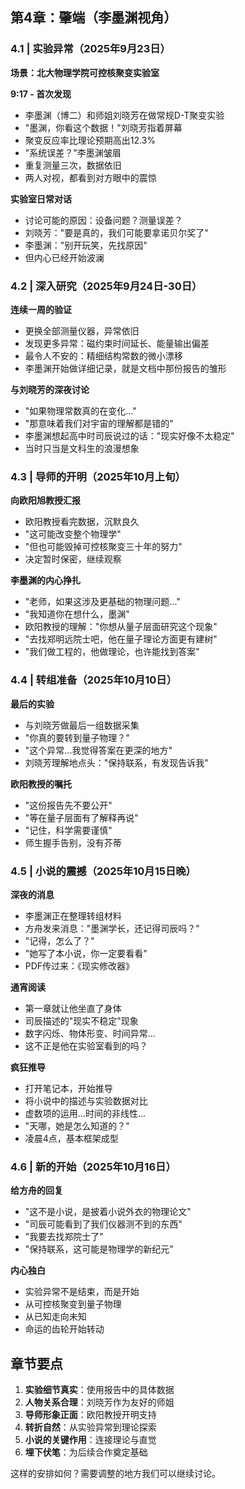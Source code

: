 ## 第4章：肇端（李墨渊视角）

### 4.1 | 实验异常（2025年9月23日）

**场景：北大物理学院可控核聚变实验室**

**9:17 - 首次发现**

- 李墨渊（博二）和师姐刘晓芳在做常规D-T聚变实验
- "墨渊，你看这个数据！"刘晓芳指着屏幕
- 聚变反应率比理论预期高出12.3%
- "系统误差？"李墨渊皱眉
- 重复测量三次，数据依旧
- 两人对视，都看到对方眼中的震惊

**实验室日常对话**

- 讨论可能的原因：设备问题？测量误差？
- 刘晓芳："要是真的，我们可能要拿诺贝尔奖了"
- 李墨渊："别开玩笑，先找原因"
- 但内心已经开始波澜

### 4.2 | 深入研究（2025年9月24日-30日）

**连续一周的验证**

- 更换全部测量仪器，异常依旧
- 发现更多异常：磁约束时间延长、能量输出偏差
- 最令人不安的：精细结构常数的微小漂移
- 李墨渊开始做详细记录，就是文档中那份报告的雏形

**与刘晓芳的深夜讨论**

- "如果物理常数真的在变化..."
- "那意味着我们对宇宙的理解都是错的"
- 李墨渊想起高中时司辰说过的话："现实好像不太稳定"
- 当时只当是文科生的浪漫想象

### 4.3 | 导师的开明（2025年10月上旬）

**向欧阳旭教授汇报**

- 欧阳教授看完数据，沉默良久
- "这可能改变整个物理学"
- "但也可能毁掉可控核聚变三十年的努力"
- 决定暂时保密，继续观察

**李墨渊的内心挣扎**

- "老师，如果这涉及更基础的物理问题..."
- "我知道你在想什么，墨渊"
- 欧阳教授的理解："你想从量子层面研究这个现象"
- "去找郑明远院士吧，他在量子理论方面更有建树"
- "我们做工程的，他做理论，也许能找到答案"

### 4.4 | 转组准备（2025年10月10日）

**最后的实验**

- 与刘晓芳做最后一组数据采集
- "你真的要转到量子物理？"
- "这个异常...我觉得答案在更深的地方"
- 刘晓芳理解地点头："保持联系，有发现告诉我"

**欧阳教授的嘱托**

- "这份报告先不要公开"
- "等在量子层面有了解释再说"
- "记住，科学需要谨慎"
- 师生握手告别，没有芥蒂

### 4.5 | 小说的震撼（2025年10月15日晚）

**深夜的消息**

- 李墨渊正在整理转组材料
- 方舟发来消息："墨渊学长，还记得司辰吗？"
- "记得，怎么了？"
- "她写了本小说，你一定要看看"
- PDF传过来：《现实修改器》

**通宵阅读**

- 第一章就让他坐直了身体
- 司辰描述的"现实不稳定"现象
- 数字闪烁、物体形变、时间异常...
- 这不正是他在实验室看到的吗？

**疯狂推导**

- 打开笔记本，开始推导
- 将小说中的描述与实验数据对比
- 虚数项的运用...时间的非线性...
- "天哪，她是怎么知道的？"
- 凌晨4点，基本框架成型

### 4.6 | 新的开始（2025年10月16日）

**给方舟的回复**

- "这不是小说，是披着小说外衣的物理论文"
- "司辰可能看到了我们仪器测不到的东西"
- "我要去找郑院士了"
- "保持联系，这可能是物理学的新纪元"

**内心独白**

- 实验异常不是结束，而是开始
- 从可控核聚变到量子物理
- 从已知走向未知
- 命运的齿轮开始转动

## 章节要点

1. **实验细节真实**：使用报告中的具体数据
2. **人物关系合理**：刘晓芳作为友好的师姐
3. **导师形象正面**：欧阳教授开明支持
4. **转折自然**：从实验异常到理论探索
5. **小说的关键作用**：连接理论与直觉
6. **埋下伏笔**：为后续合作奠定基础

这样的安排如何？需要调整的地方我们可以继续讨论。